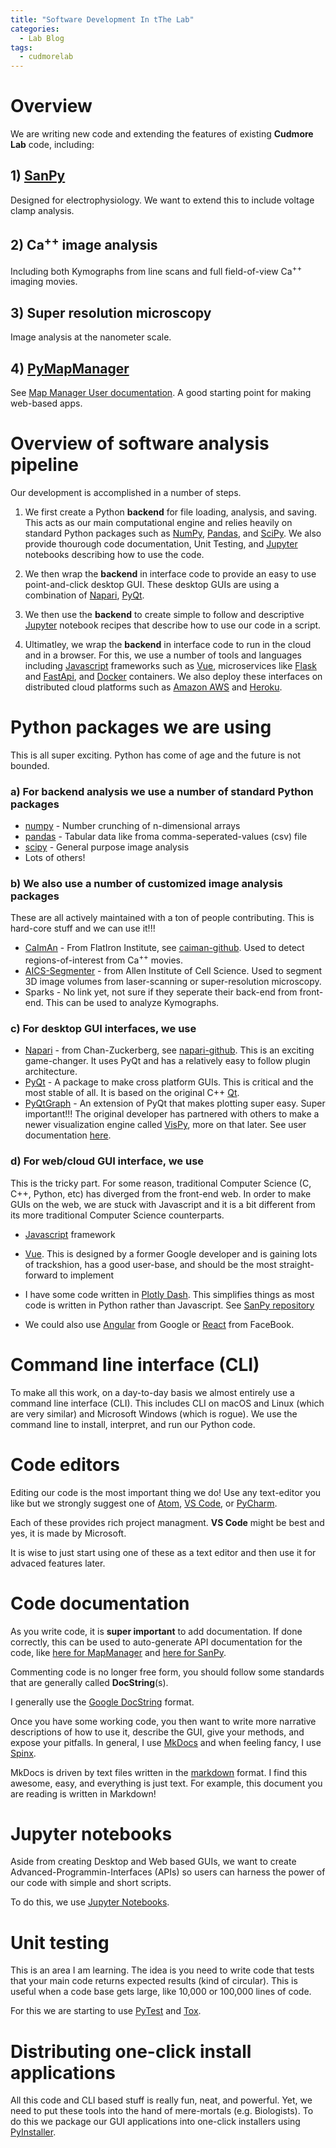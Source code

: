 ```yaml
---
title: "Software Development In tThe Lab"
categories:
  - Lab Blog
tags:
  - cudmorelab
---
```


# Overview

We are writing new code and extending the features of existing **Cudmore Lab** code, including:

## 1) [SanPy]

Designed for electrophysiology. We want to extend this to include voltage clamp analysis.

## 2) Ca<sup>++</sup> image analysis

Including both Kymographs from line scans and full field-of-view Ca<sup>++</sup> imaging movies.

## 3) Super resolution microscopy

Image analysis at the nanometer scale.

## 4) [PyMapManager][pymapmanager]

See [Map Manager User documentation][mapmanager.net]. A good starting point for making web-based apps.

# Overview of software analysis pipeline

Our development is accomplished in a number of steps.

1.  We first create a Python **backend** for file loading, analysis, and saving. This acts as our main computational engine and relies heavily on standard Python packages such as [NumPy], [Pandas], and [SciPy]. We also provide thourough code documentation, Unit Testing, and [Jupyter] notebooks describing how to use the code.

2. We then wrap the **backend** in interface code to provide an easy to use point-and-click desktop GUI. These desktop GUIs are using a combination of [Napari], [PyQt].

3. We then use the **backend** to create simple to follow and descriptive [Jupyter] notebook recipes that describe how to use our code in a script.

4. Ultimatley, we wrap the **backend** in interface code to run in the cloud and in a browser. For this, we use a number of tools and languages including [Javascript] frameworks such as [Vue], microservices like [Flask] and [FastApi], and [Docker] containers. We also deploy these interfaces on distributed cloud platforms such as [Amazon AWS] and [Heroku].



# Python packages we are using

This is all super exciting. Python has come of age and the future is not bounded.

### a) For backend analysis we use a number of standard Python packages

- [numpy][numpy] - Number crunching of n-dimensional arrays
- [pandas][pandas] - Tabular data like froma comma-seperated-values (csv) file
- [scipy][scipy] - General purpose image analysis
- Lots of others!

### b) We also use a number of customized image analysis packages

These are all actively maintained with a ton of people contributing. This is hard-core stuff and we can use it!!!

- [CaImAn] - From FlatIron Institute, see [caiman-github][caiman-github]. Used to detect regions-of-interest from Ca<sup>++</sup> movies.
- [AICS-Segmenter] - from Allen Institute of Cell Science. Used to segment 3D image volumes from laser-scanning or super-resolution microscopy.
- Sparks - No link yet, not sure if they seperate their back-end from front-end. This can be used to analyze Kymographs.

### c) For desktop GUI interfaces, we use

- [Napari][napari-docs] - from Chan-Zuckerberg, see [napari-github][napari-github]. This is an exciting game-changer. It uses PyQt and has a relatively easy to follow plugin architecture.
- [PyQt][pyqt] - A package to make cross platform GUIs. This is critical and the most stable of all. It is based on the original C++ [Qt][qt].
- [PyQtGraph][pyqtgraph] - An extension of PyQt that makes plotting super easy. Super important!!! The original developer has partnered with others to make a newer visualization engine called [VisPy](https://github.com/vispy/vispy), more on that later. See user documentation [here](https://vispy.org/).


### d) For web/cloud GUI interface, we use

This is the tricky part. For some reason, traditional Computer Science (C, C++, Python, etc) has diverged from the front-end web. In order to make GUIs on the web, we are stuck with Javascript and it is a bit different from its more traditional Computer Science counterparts.

- [Javascript][javascript] framework

- [Vue][vue]. This is designed by a former Google developer and is gaining lots of trackshion, has a good user-base, and should be the most straight-forward to implement

- I have some code written in [Plotly Dash][dash]. This simplifies things as most code is written in Python rather than Javascript. See [SanPy repository](https://cudmore.github.io/SanPy/web-application/)

 - We could also use [Angular][angular] from Google or [React][react] from FaceBook.


# Command line interface (CLI)

To make all this work, on a day-to-day basis we almost entirely use a command line interface (CLI). This includes CLI on macOS and Linux (which are very similar) and Microsoft Windows (which is rogue). We use the command line to install, interpret, and run our Python code.

# Code editors

Editing our code is the most important thing we do! Use any text-editor you like but we strongly suggest one of [Atom][atom], [VS Code][vscode], or [PyCharm][pycharm].

Each of these provides rich project managment. **VS Code** might be best and yes, it is made by Microsoft.

It is wise to just start using one of these as a text editor and then use it for advaced features later.

# Code documentation

As you write code, it is **super important** to add documentation. If done correctly, this can be used to auto-generate API documentation for the code, like [here for MapManager][pymapmanager-api] and [here for SanPy](https://cudmore.github.io/SanPy/api/bAnalysis/).

Commenting code is no longer free form, you should follow some standards that are generally called **DocString**(s).

I generally use the [Google DocString](https://sphinxcontrib-napoleon.readthedocs.io/en/latest/example_google.html) format.

Once you have some working code, you then want to write more narrative descriptions of how to use it, describe the GUI, give your methods, and expose your pitfalls. In general, I use [MkDocs] and when feeling fancy, I use [Spinx][sphinx].

MkDocs is driven by text files written in the [markdown](https://daringfireball.net/projects/markdown/) format. I find this awesome, easy, and everything is just text. For example, this document you are reading is written in Markdown!

# Jupyter notebooks

Aside from creating Desktop and Web based GUIs, we want to create Advanced-Programmin-Interfaces (APIs) so users can harness the power of our code with simple and short scripts.

To do this, we use [Jupyter Notebooks][jupyter].

# Unit testing

This is an area I am learning. The idea is you need to write code that tests that your main code returns expected results (kind of circular). This is useful when a code base gets large, like 10,000 or 100,000 lines of code.

For this we are starting to use [PyTest] and [Tox].

# Distributing one-click install applications

All this code and CLI based stuff is really fun, neat, and powerful. Yet, we need to put these tools into the hand of mere-mortals (e.g. Biologists). To do this we package our GUI applications into one-click installers using [PyInstaller].


[pymapmanager]: https://cudmore.github.io/PyMapManager/
[SanPy]: https://cudmore.github.io/SanPy/
[mapmanager.net]: https://mapmanager.net

[atom]: https://atom.io/
[pycharm]: https://www.jetbrains.com/pycharm/
[vscode]: https://code.visualstudio.com/

[pymapmanager-api]: https://pymapmanager.readthedocs.io/en/latest/
[mkdocs]: https://www.mkdocs.org/
[sphinx]: https://www.sphinx-doc.org/en/master/

[vue]: https://vuejs.org/
[angular]: https://angular.io/
[react]: https://reactjs.org/


[numpy]: https://numpy.org/
[pandas]: https://pandas.pydata.org/
[scipy]: https://www.scipy.org/

[Napari]: https://napari.org

[caiman-github]: https://github.com/flatironinstitute/CaImAn
[CaImAn]: https://caiman.readthedocs.io/en/master/

[aics-segmenter]: https://github.com/AllenCell/aics-segmentation

[napari-docs]: https://napari.org
[napari-github]: https://github.com/napari/napari

[pyqt]: https://riverbankcomputing.com/software/pyqt/intro
[pyqtgraph]: https://www.pyqtgraph.org/
[qt]: https://en.wikipedia.org/wiki/Qt_(software)

[javascript]: https://www.javascript.com/
[dash]: https://dash.plotly.com/

[jupyter]: https://jupyter.org/

[PyTest]: https://pytest.org
[Tox]: https://tox.wiki/en/latest/index.html

[pyenv]:https://github.com/pyenv/pyenv

[PyInstaller]: https://www.pyinstaller.org/

[Flask]: https://flask.palletsprojects.com/en/2.0.x/
[FastApi]: https://fastapi.tiangolo.com/
[Docker]: https://www.docker.com/
[Amazon AWS]: https://aws.amazon.com/
[Heroku]: https://en.wikipedia.org/wiki/Heroku
